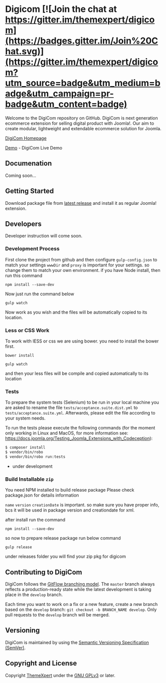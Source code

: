 # Digicom [![Join the chat at https://gitter.im/themexpert/digicom](https://badges.gitter.im/Join%20Chat.svg)](https://gitter.im/themexpert/digicom?utm_source=badge&utm_medium=badge&utm_campaign=pr-badge&utm_content=badge)

Welcome to the DigiCom repository on GitHub. DigiCom is next generation ecommerce extension for selling digital product with Joomla!. Our aim to create modular, lightweight and extendable ecommerce solution for Joomla.

[DigiCom Homepage](http://www.themexpert.com/digicom)

[Demo](http://digicom.themexpert.com) - DigiCom Live Demo

## Documenation
Coming soon...

## Getting Started
Download package file from [latest release](https://github.com/themexpert/digicom/releases) and install it as regular Joomla! extension.

## Developers
Developer instruction will come soon.

### Development Process
First clone the project from github and then configure `gulp-config.json` to match your settings
`wwwDir` and `proxy` is important for your settings. so change them to match your own environment.
if you have Node install, then run this command
```
npm install --save-dev
```
Now just run the command below
```
gulp watch
```

Now work as you wish and the files will be automatically copied to its location.

### Less or CSS Work
To work with lESS or css we are using bower. you need to install the bower first.
```
bower install
```
```
gulp watch
```
and then your less files will be compile and copied automatically to its location

### Tests
To prepare the system tests (Selenium) to be run in your local machine you are asked to rename the file `tests/acceptance.suite.dist.yml` to `tests/acceptance.suite.yml`. Afterwards, please edit the file according to your system needs.

To run the tests please execute the following commands (for the moment only working in Linux and MacOS, for more information see: https://docs.joomla.org/Testing_Joomla_Extensions_with_Codeception):

```bash
$ composer install
$ vendor/bin/robo
$ vendor/bin/robo run:tests
```

* under development

### Build Installable `zip`

You need NPM installed to build release package
Please check package.json for details information

`name` `version` `creationDate` is important. so make sure you have proper info, bcs it will be used in package version and creationdate for xml.

after install run the command

```
npm install --save-dev
```

so now to prepare release package run below command
```
gulp release
```
under releases folder you will find your zip pkg for digicom


## Contributing to DigiCom

DigiCom follows the [GitFlow branching model](http://nvie.com/posts/a-successful-git-branching-model). The ```master``` branch always reflects a production-ready state while the latest development is taking place in the ```develop``` branch.

Each time you want to work on a fix or a new feature, create a new branch based on the ```develop``` branch: ```git checkout -b BRANCH_NAME develop```. Only pull requests to the ```develop``` branch will be merged.

## Versioning

DigiCom is maintained by using the [Semantic Versioning Specification (SemVer)](http://semver.org).

## Copyright and License

Copyright [ThemeXpert](http://www.themexpert.com) under the [GNU GPLv3](http://www.gnu.org/licenses/gpl.html) or later.
